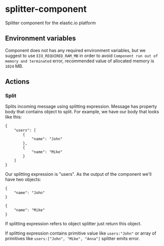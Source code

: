 # splitter-component
Splitter component for the elastic.io platform

## Environment variables

Component does not has any required environment variables, but we suggest to use `EIO_REQUIRED_RAM_MB` in order to avoid `Component run out of memory and terminated` error, recommended value of allocated memory is `1024` MB.

## Actions

### Split

Splits incoming message using splitting expression. Message has property body that contains object to split.
For example, we have our body that looks like this:
```
{
    "users": [
        {
            "name": "John"
        },
        {
            "name": "Mike"
        }
    ]
}
```
Our splitting expression is "users". As the output of the component we'll have two objects:
```
{
    "name": "John"
}

{
    "name": "Mike"
}
```

If splitting expression refers to object splitter just return this object.

If splitting expression contains primitive value like ```users:"John"```
or array of primitives like ```users:["John", "Mike", "Anna"]``` splitter emits error.
